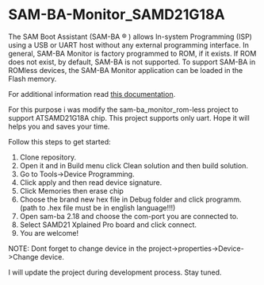 # SAM-BA-Monitor_SAMD21G18A

The SAM Boot Assistant (SAM-BA ® ) allows In-system Programming (ISP) using a USB or UART host without any external programming interface.
In general, SAM-BA Monitor is factory programmed to ROM, if it exists. If ROM does not exist, by default, SAM-BA is not supported.
To support SAM-BA in ROMless devices, the SAM-BA Monitor application can be loaded in the Flash memory.

For additional information read [this documentation](https://ww1.microchip.com/downloads/en/DeviceDoc/00002565A.pdf).

For this purpose i was modify the sam-ba_monitor_rom-less project to support ATSAMD21G18A chip.
This project supports only uart. Hope it will helps you and saves your time.

Follow this steps to get started:
1. Clone repository.
2. Open it and in Build menu click Clean solution and then build solution. 
3. Go to  Tools->Device Programming.
4. Click apply and then read device signature.
5. Click Memories then erase chip
6. Choose the brand new hex file in Debug folder and click programm. (path to .hex file must be in english language!!!)
7. Open sam-ba 2.18 and choose the com-port you are connected to.
8. Select SAMD21 Xplained Pro board and click connect.
9. You are welcome!

NOTE: Dont forget to change device in the project->properties->Device->Change device.

I will update the project during development process. Stay tuned. 

